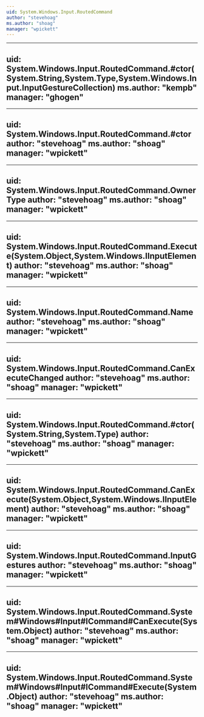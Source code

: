 ```yaml
---
uid: System.Windows.Input.RoutedCommand
author: "stevehoag"
ms.author: "shoag"
manager: "wpickett"
---
```


---
uid: System.Windows.Input.RoutedCommand.#ctor(System.String,System.Type,System.Windows.Input.InputGestureCollection)
ms.author: "kempb"
manager: "ghogen"
---

---
uid: System.Windows.Input.RoutedCommand.#ctor
author: "stevehoag"
ms.author: "shoag"
manager: "wpickett"
---

---
uid: System.Windows.Input.RoutedCommand.OwnerType
author: "stevehoag"
ms.author: "shoag"
manager: "wpickett"
---

---
uid: System.Windows.Input.RoutedCommand.Execute(System.Object,System.Windows.IInputElement)
author: "stevehoag"
ms.author: "shoag"
manager: "wpickett"
---

---
uid: System.Windows.Input.RoutedCommand.Name
author: "stevehoag"
ms.author: "shoag"
manager: "wpickett"
---

---
uid: System.Windows.Input.RoutedCommand.CanExecuteChanged
author: "stevehoag"
ms.author: "shoag"
manager: "wpickett"
---

---
uid: System.Windows.Input.RoutedCommand.#ctor(System.String,System.Type)
author: "stevehoag"
ms.author: "shoag"
manager: "wpickett"
---

---
uid: System.Windows.Input.RoutedCommand.CanExecute(System.Object,System.Windows.IInputElement)
author: "stevehoag"
ms.author: "shoag"
manager: "wpickett"
---

---
uid: System.Windows.Input.RoutedCommand.InputGestures
author: "stevehoag"
ms.author: "shoag"
manager: "wpickett"
---

---
uid: System.Windows.Input.RoutedCommand.System#Windows#Input#ICommand#CanExecute(System.Object)
author: "stevehoag"
ms.author: "shoag"
manager: "wpickett"
---

---
uid: System.Windows.Input.RoutedCommand.System#Windows#Input#ICommand#Execute(System.Object)
author: "stevehoag"
ms.author: "shoag"
manager: "wpickett"
---
